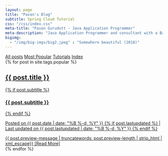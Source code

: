 ```yaml
---
layout: page
title: "Pavan's Blog"
subtitle: Spring Cloud Tutorial
css: "/css/index.css"
meta-title: "Pavan Gurudutt - Java Application Programmer"
meta-description: "Java Application Programmer and consultant with a Bachelor's degree in Electronics and Communications"
bigimg:
  - "/img/big-imgs/big2.jpeg" : "Somewhere beautiful (2018)"  
---
```


<!-- site.tags.popular -->

<div class="list-filters">
   <a href="/" class="list-filter filter-selected">All posts</a> <a
      href="/popular" class="list-filter">Most Popular</a> <a
      href="/tutorials" class="list-filter">Tutorials</a> <a href="/tags"
      class="list-filter">Index</a>
</div>
<div class="posts-list">
   {% for post in site.tags.popular %}
   <article>
      <a class="post-preview" href="{{ post.url | prepend: site.baseurl }}">
         <h2 class="post-title">{{ post.title }}</h2>
         {% if post.subtitle %}
         <h3 class="post-subtitle">{{ post.subtitle }}</h3>
         {% endif %}
         <p class="post-meta">Posted on {{ post.date | date: "%B %-d, %Y" }}
            {% if post.lastupdated %}
            | Last updated on {{ post.lastupdated | date: "%B %-d, %Y" }}
            {% endif %}
         </p>
         <div class="post-entry">
            {{ post.preview-message | truncatewords: post.preview-length | strip_html | xml_escape}} <span
               href="{{ post.url | prepend: site.baseurl }}"
               class="post-read-more">[Read&nbsp;More]</span>
         </div>
      </a>
   </article>
   {% endfor %}
</div>